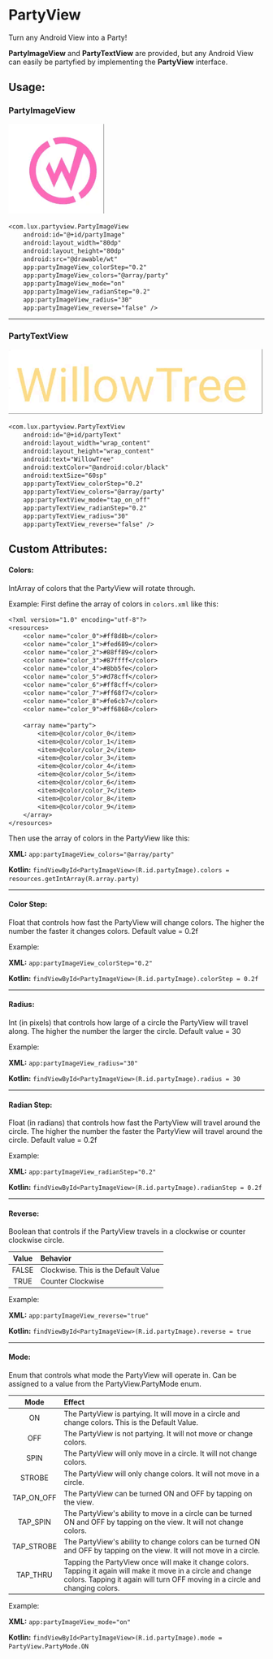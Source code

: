 # PartyView
Turn any Android View into a Party!


**PartyImageView** and **PartyTextView** are provided, but any Android View can easily be partyfied by implementing the **PartyView** interface.

## Usage:

### PartyImageView

![PartyImageView](partyview/src/main/assets/demo/PartyImageView.gif)

```
<com.lux.partyview.PartyImageView
    android:id="@+id/partyImage"
    android:layout_width="80dp"
    android:layout_height="80dp"
    android:src="@drawable/wt"
    app:partyImageView_colorStep="0.2"
    app:partyImageView_colors="@array/party"
    app:partyImageView_mode="on"
    app:partyImageView_radianStep="0.2"
    app:partyImageView_radius="30"
    app:partyImageView_reverse="false" />
```

***

### PartyTextView

![PartyImageView](partyview/src/main/assets/demo/PartyTextView.gif)

```
<com.lux.partyview.PartyTextView
    android:id="@+id/partyText"
    android:layout_width="wrap_content"
    android:layout_height="wrap_content"
    android:text="WillowTree"
    android:textColor="@android:color/black"
    android:textSize="60sp"
    app:partyTextView_colorStep="0.2"
    app:partyTextView_colors="@array/party"
    app:partyTextView_mode="tap_on_off"
    app:partyTextView_radianStep="0.2"
    app:partyTextView_radius="30"
    app:partyTextView_reverse="false" />
```

## Custom Attributes:

#### Colors:
IntArray of colors that the PartyView will rotate through.

Example:
First define the array of colors in `colors.xml` like this:

```
<?xml version="1.0" encoding="utf-8"?>
<resources>
    <color name="color_0">#ff8d8b</color>
    <color name="color_1">#fed689</color>
    <color name="color_2">#88ff89</color>
    <color name="color_3">#87ffff</color>
    <color name="color_4">#8bb5fe</color>
    <color name="color_5">#d78cff</color>
    <color name="color_6">#ff8cff</color>
    <color name="color_7">#ff68f7</color>
    <color name="color_8">#fe6cb7</color>
    <color name="color_9">#ff6868</color>

    <array name="party">
        <item>@color/color_0</item>
        <item>@color/color_1</item>
        <item>@color/color_2</item>
        <item>@color/color_3</item>
        <item>@color/color_4</item>
        <item>@color/color_5</item>
        <item>@color/color_6</item>
        <item>@color/color_7</item>
        <item>@color/color_8</item>
        <item>@color/color_9</item>
    </array>
</resources>
```

Then use the array of colors in the PartyView like this:

**XML:** 
```app:partyImageView_colors="@array/party"```

**Kotlin:**
```findViewById<PartyImageView>(R.id.partyImage).colors = resources.getIntArray(R.array.party)```

***
#### Color Step:
Float that controls how fast the PartyView will change colors. The higher the number the faster it changes colors. Default value = 0.2f

Example:

**XML:**
```app:partyImageView_colorStep="0.2"```

**Kotlin:**
```findViewById<PartyImageView>(R.id.partyImage).colorStep = 0.2f```


***
#### Radius:
Int (in pixels) that controls how large of a circle the PartyView will travel along. The higher the number the larger the circle. Default value = 30

Example:

**XML:**
```app:partyImageView_radius="30"```

**Kotlin:**
```findViewById<PartyImageView>(R.id.partyImage).radius = 30```


***
#### Radian Step:
Float (in radians) that controls how fast the PartyView will travel around the circle. The higher the number the faster the PartyView will travel around the circle. Default value = 0.2f

Example:

**XML:**
```app:partyImageView_radianStep="0.2"```

**Kotlin:**
```findViewById<PartyImageView>(R.id.partyImage).radianStep = 0.2f```


***
#### Reverse:
Boolean that controls if the PartyView travels in a clockwise or counter clockwise circle.

|Value|Behavior|
|:-:|:-|
FALSE|Clockwise. This is the Default Value
TRUE|Counter Clockwise

Example:

**XML:**
```app:partyImageView_reverse="true"```


**Kotlin:**
```findViewById<PartyImageView>(R.id.partyImage).reverse = true```


***
#### Mode:
Enum that controls what mode the PartyView will operate in. Can be assigned to a value from the PartyView.PartyMode enum.

| Mode | Effect |
|:-:|:-|
ON|The PartyView is partying. It will move in a circle and change colors. This is the Default Value.
OFF|The PartyView is not partying. It will not move or change colors.
SPIN|The PartyView will only move in a circle. It will not change colors.
STROBE|The PartyView will only change colors. It will not move in a circle.
TAP_ON_OFF|The PartyView can be turned ON and OFF by tapping on the view.
TAP_SPIN|The PartyView's ability to move in a circle can be turned ON and OFF by tapping on the view. It will not change colors.
TAP_STROBE|The PartyView's ability to change colors can be turned ON and OFF by tapping on the view. It will not move in a circle.
TAP_THRU|Tapping the PartyView once will make it change colors. Tapping it again will make it move in a circle and change colors. Tapping it again will turn OFF moving in a circle and changing colors.

Example:

**XML:**
```app:partyImageView_mode="on"```

**Kotlin:**
```findViewById<PartyImageView>(R.id.partyImage).mode = PartyView.PartyMode.ON```
